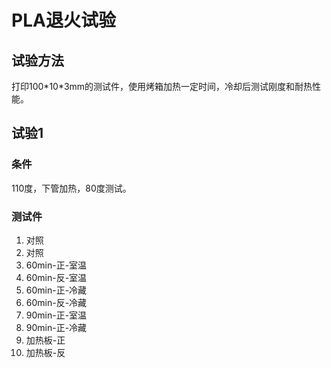 # PLA退火试验

## 试验方法
打印100\*10\*3mm的测试件，使用烤箱加热一定时间，冷却后测试刚度和耐热性能。

## 试验1

### 条件
110度，下管加热，80度测试。

### 测试件
1. 对照
2. 对照
3. 60min-正-室温
4. 60min-反-室温
5. 60min-正-冷藏
6. 60min-反-冷藏
7. 90min-正-室温
8. 90min-正-冷藏
9. 加热板-正
10. 加热板-反
